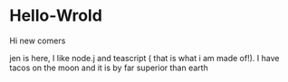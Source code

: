 # Hello-Wrold

Hi new comers

jen is here, I like node.j and teascript ( that is what i am made of!).
I have tacos on the moon and it is by far superior than earth
